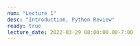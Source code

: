 ```yaml
---
num: "Lecture 1"
desc: "Introduction, Python Review"
ready: true
lecture_date: 2022-03-29 08:00:00.00-7:00
---
```


